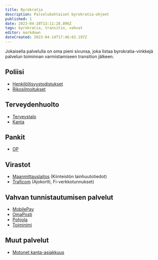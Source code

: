 ```yaml
---
title: Byrokratia
description: Palvelukohtaiset byrokratia-ohjeet
published: 1
date: 2023-04-28T13:11:28.896Z
tags: byrokratia, transitio, vahvat
editor: markdown
dateCreated: 2023-04-14T17:46:02.197Z
---
```


Jokaisella palvelulla on oma pieni sivunsa, joka listaa byrokratia-vinkkejä palvelun toiminnan varmistamiseen transition jälkeen.

## Poliisi
- [Henkilöllisyystodistukset](/byrokratia/poliisi/henkkarit)
- [Rikosilmoitukset](/byrokratia/poliisi/rikosilmoitukset)


## Terveydenhuolto
- [Terveystalo](/byrokratia/terveydenhuolto/terveystalo)
- [Kanta](/byrokratia/terveydenhuolto/kanta)

## Pankit
- [OP](/byrokratia/pankit/op)

## Virastot
- [Maanmittauslaitos](/byrokratia/virastot/maanmittauslaitos) (Kiinteistön lainhuutotiedot)
- [Traficom](/byrokratia/virastot/traficom) (Ajokortti, Fi-verkkotunnukset)


## Vahvan tunnistautumisen palvelut
- [MobilePay](/byrokratia/vahvat/mobilepay)
- [OmaPosti](/byrokratia/vahvat/omaposti)
- [Pohjola](/byrokratia/vahvat/pohjola)
- [Toiminimi](/byrokratia/vahvat/toiminimi)

## Muut palvelut
- [Motonet kanta-asiakkuus](/byrokratia/muut/motonet)